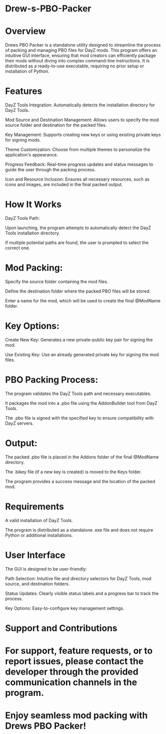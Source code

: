 # Drew-s-PBO-Packer

# Overview

Drews PBO Packer is a standalone utility designed to streamline the process of packing and managing PBO files for DayZ mods. This program offers an intuitive GUI interface, ensuring that mod creators can efficiently package their mods without diving into complex command-line instructions. It is distributed as a ready-to-use executable, requiring no prior setup or installation of Python.

# Features

DayZ Tools Integration: Automatically detects the installation directory for DayZ Tools.

Mod Source and Destination Management: Allows users to specify the mod source folder and destination for the packed files.

Key Management: Supports creating new keys or using existing private keys for signing mods.

Theme Customization: Choose from multiple themes to personalize the application's appearance.

Progress Feedback: Real-time progress updates and status messages to guide the user through the packing process.

Icon and Resource Inclusion: Ensures all necessary resources, such as icons and images, are included in the final packed output.

# How It Works

DayZ Tools Path:

Upon launching, the program attempts to automatically detect the DayZ Tools installation directory.

If multiple potential paths are found, the user is prompted to select the correct one.

# Mod Packing:

Specify the source folder containing the mod files.

Define the destination folder where the packed PBO files will be stored.

Enter a name for the mod, which will be used to create the final @ModName folder.

# Key Options:

Create New Key: Generates a new private-public key pair for signing the mod.

Use Existing Key: Use an already generated private key for signing the mod files.

# PBO Packing Process:

The program validates the DayZ Tools path and necessary executables.

It packages the mod into a .pbo file using the AddonBuilder tool from DayZ Tools.

The .pbo file is signed with the specified key to ensure compatibility with DayZ servers.

# Output:

The packed .pbo file is placed in the Addons folder of the final @ModName directory.

The .bikey file (if a new key is created) is moved to the Keys folder.

The program provides a success message and the location of the packed mod.

# Requirements

A valid installation of DayZ Tools.

The program is distributed as a standalone .exe file and does not require Python or additional installations.

# User Interface

The GUI is designed to be user-friendly:

Path Selection: Intuitive file and directory selectors for DayZ Tools, mod source, and destination folders.

Status Updates: Clearly visible status labels and a progress bar to track the process.

Key Options: Easy-to-configure key management settings.

# Support and Contributions

# For support, feature requests, or to report issues, please contact the developer through the provided communication channels in the program.

# Enjoy seamless mod packing with Drews PBO Packer!

